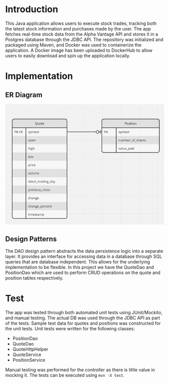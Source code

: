 # Introduction
This Java application allows users to execute stock trades, tracking both the latest stock information and purchases made by the user.
The app fetches real-time stock data from the Alpha Vantage API and stores it in a Postgres database through the JDBC API.
The repository was initialized and packaged using Maven, and Docker was used to containerize the application. A Docker image has been uploaded to DockerHub
to allow users to easily download and spin up the application locally.

# Implementation
## ER Diagram
![ERD.PNG](assets%2FERD.PNG)

## Design Patterns
The DAO design pattern abstracts the data persistence logic into a separate layer.
It provides an interface for accessing data in a database through SQL queries that are 
database independent. This allows for the underlying implementation to be flexible. In this project we
have the QuoteDao and PositionDao which are used to perform CRUD operations on the quote and position tables 
respectively.

# Test
The app was tested through both automated unit tests using JUnit/Mockito, and manual testing.
The actual DB was used through the JDBC API as part of the tests. Sample test data for quotes and positions was constructed for the unit tests.
Unit tests were written for the following classes: 

- PositionDao
- QuoteDao
- QuoteHttpHelper
- QuoteService
- PositionService

Manual testing was performed for the controller as there is little value in mocking it.
The tests can be executed using ```mvn -X test```.
